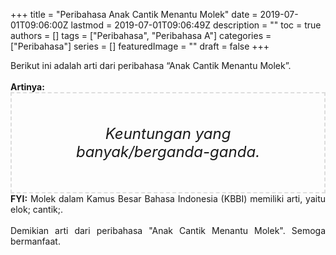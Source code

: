 +++
title = "Peribahasa Anak Cantik Menantu Molek"
date = 2019-07-01T09:06:00Z
lastmod = 2019-07-01T09:06:49Z
description = ""
toc = true
authors = []
tags = ["Peribahasa", "Peribahasa A"]
categories = ["Peribahasa"]
series = []
featuredImage = ""
draft = false
+++

<div dir="ltr" style="text-align: left;" trbidi="on"><div style="text-align: justify;">Berikut ini adalah arti dari peribahasa “Anak Cantik Menantu Molek”.</div><br /><div style="text-align: justify;"><b>Artinya:</b></div><div style="border: 2px dashed #ddd; font-size: 24px; height: auto; margin: 0 auto; padding: 50px; text-align: center; width: auto;"><i>Keuntungan yang banyak/berganda-ganda.</i></div><div style="text-align: justify;"><b>FYI:</b> Molek dalam Kamus Besar Bahasa Indonesia (KBBI) memiliki arti, yaitu elok; cantik;.<br /><br /></div><div style="text-align: justify;">Demikian arti dari peribahasa "Anak Cantik Menantu Molek". Semoga bermanfaat.</div></div>
